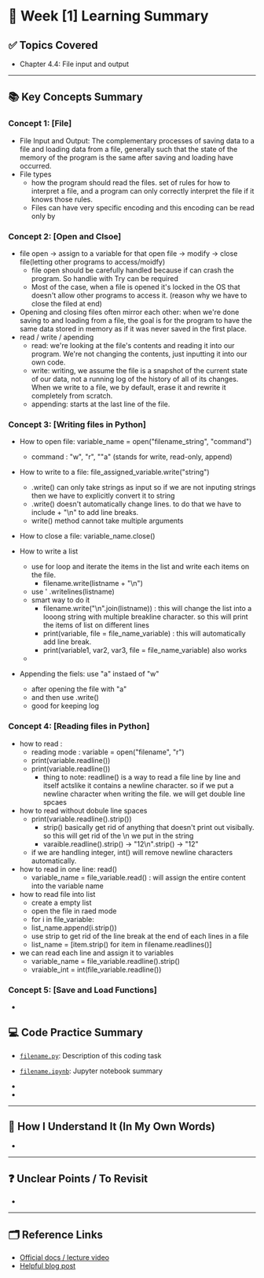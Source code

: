 # 📘 Week [1] Learning Summary

## ✅ Topics Covered
- Chapter 4.4: File input and output

---

## 📚 Key Concepts Summary

### Concept 1: [File]
- File Input and Output: The complementary processes of saving data to a file and loading data from a file, generally such that the state of the memory of the program is the same after saving and loading have occurred.
- File types
    - how the program should read the files.  set of rules for how to interpret a file, and a program can only correctly interpret the file if it knows those rules.
    - Files can have very specific encoding and this encoding can be read only by 
### Concept 2: [Open and Clsoe]
- file open -> assign to a variable for that open file -> modify -> close file(letting other programs to access/moidfy)
    - file open should be carefully handled because if can crash the program. So handlie with Try can be required
    - Most of the case, when a file is opened it's locked in the OS that doesn't allow other programs to access it. (reason why we have to close the filed at end)
- Opening and closing files often mirror each other: when we're done saving to and loading from a file, the goal is for the program to have the same data stored in memory as if it was never saved in the first place.
- read / write / apending
    - read: we're looking at the file's contents and reading it into our program. We're not changing the contents, just inputting it into our own code.
    - write: writing, we assume the file is a snapshot of the current state of our data, not a running log of the history of all of its changes. When we write to a file, we by default, erase it and rewrite it completely from scratch.
    - appending: starts at the last line of the file. 

### Concept 3: [Writing files in Python]
- How to open file:   variable_name = open("filename_string", "command")
    - command : "w", "r", ""a"  (stands for write, read-only, append)
- How to write to a file:   file_assigned_variable.write("string")
    - .write() can only take strings as input so if we are not inputing strings then we have to explicitly convert it to string
    - .write() doesn't automatically change lines. to do that we have to include + "\n" to add line breaks.
    - write() method cannot take multiple arguments
- How to close a file: variable_name.close()
- How to write a list 
    - use for loop and iterate the items in the list and write each items on the file. 
        - filename.write(listname + "\n")
    - use  ' .writelines(listname)
    - smart way to do it
        - filename.write("\n".join(listname)) : this will change the list into a looong string with multiple breakline character. so this will print the items of list on different lines
        - print(variable, file = file_name_variable) : this will automatically add line break.
        - print(variable1, var2, var3, file = file_name_variable) also works
    - 

- Appending the fiels: use "a" instaed of "w"
    - after opening the file with "a"
    - and then use .write()
    - good for keeping log

### Concept 4: [Reading files in Python]
- how to read : 
    - reading mode :  variable = open("filename", "r")
    - print(variable.readline()) 
    - print(variable.readline())
        - thing to note: readline() is a way to read a file line by line and itself actslike it contains a newline character. so if we put a newline character when writing the file. we will get double line spcaes 
- how to read without dobule line spaces
    - print(variable.readline().strip())
        - strip() basically get rid of anything that doesn't print out visibally. so this will get rid of the \n we put in the string
        - varaible.readline().strip() -> "12\n".strip() -> "12"
    - if we are handling integer, int() will remove newline characters automatically. 
- how to read in one line: read()
    - variable_name = file_variable.read() : will assign the entire content into the variable name
- how to read file into list 
    - create a empty list 
    - open the file in raed mode
    - for i in file_variable: 
    -   list_name.append(i.strip())
    - use strip to get rid of the line break at the end of each lines in a file
    - list_name = [item.strip() for item in filename.readlines()]
- we can read each line and assign it to variables 
    - variable_name = file_variable.readline().strip()
    - vraiable_int = int(file_variable.readline())


### Concept 5: [Save and Load Functions]
- 
## 💻 Code Practice Summary

- [`filename.py`](./filename.py): Description of this coding task
- [`filename.ipynb`](./filename.ipynb): Jupyter notebook summary

- 
- 
---

## 🧠 How I Understand It (In My Own Words)
- 



---

## ❓ Unclear Points / To Revisit
-  
---

## 🗂 Reference Links

- [Official docs / lecture video]()
- [Helpful blog post]()
